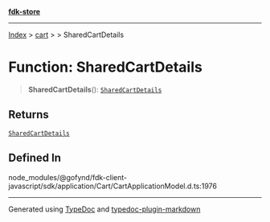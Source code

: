 [**fdk-store**](../../../README.md)
***

[Index](../../../API.md) > [cart](../../README.md) > [<internal>](../README.md) > SharedCartDetails

# Function: SharedCartDetails

> **SharedCartDetails**(): [`SharedCartDetails`](../type-aliases/type-alias.SharedCartDetails.md)

## Returns

[`SharedCartDetails`](../type-aliases/type-alias.SharedCartDetails.md)

## Defined In

node\_modules/@gofynd/fdk-client-javascript/sdk/application/Cart/CartApplicationModel.d.ts:1976

***
Generated using [TypeDoc](https://typedoc.org/) and [typedoc-plugin-markdown](https://www.npmjs.com/package/typedoc-plugin-markdown)
